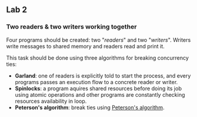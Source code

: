 ## Lab 2
### Two readers & two writers working together

Four programs should be created: two "*readers*" and two "*writers*". Writers write messages to shared memory and readers read and print it.

This task should be done using three algorithms for breaking concurrency ties:

- **Garland**: one of readers is explicitly told to start the process, and every programs passes an execution flow to a concrete reader or writer.
- **Spinlocks**: a program aquires shared resources before doing its job using atomic operations and other programs are constantly checking resources availability in loop.
- **Peterson's algorithm**: break ties using [Peterson's algorithm](https://en.wikipedia.org/wiki/Peterson%27s_algorithm).
